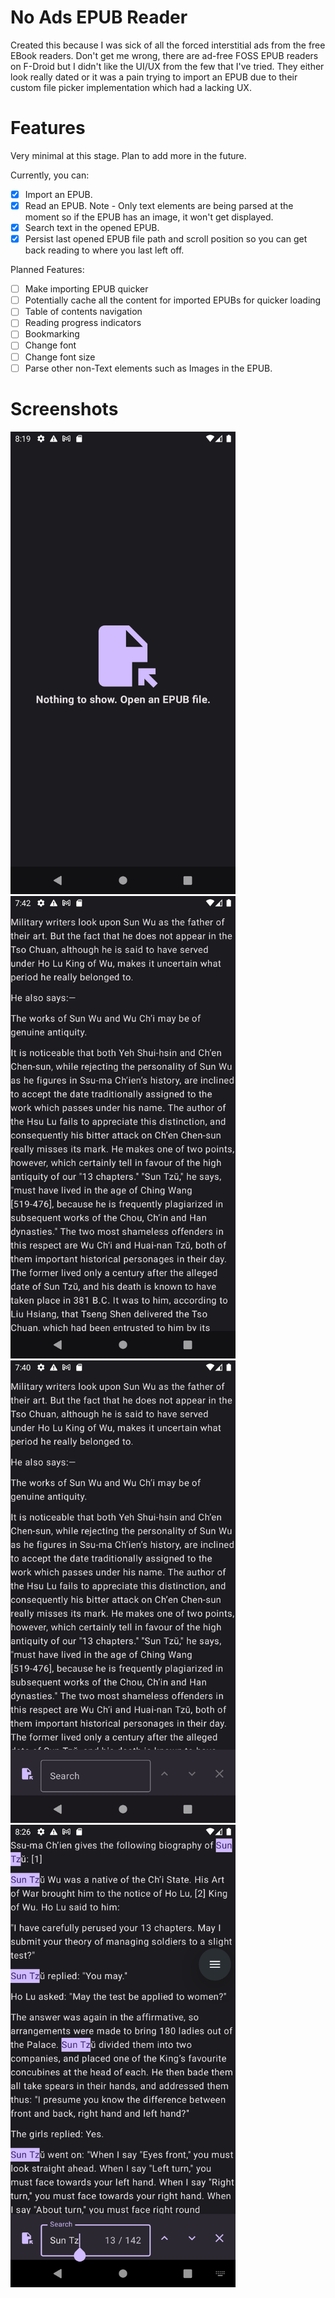 # No Ads EPUB Reader
Created this because I was sick of all the forced interstitial ads from the free EBook readers. Don't get me wrong, there are ad-free FOSS EPUB readers on F-Droid but I didn't like the UI/UX from the few that I've tried. They either look really dated or it was a pain trying to import an EPUB due to their custom file picker implementation which had a lacking UX.

# Features
Very minimal at this stage. Plan to add more in the future.

Currently, you can:
- [X] Import an EPUB.
- [X] Read an EPUB. Note - Only text elements are being parsed at the moment so if the EPUB has an image, it won't get displayed.
- [X] Search text in the opened EPUB.
- [X] Persist last opened EPUB file path and scroll position so you can get back reading to where you last left off.

Planned Features:
- [ ] Make importing EPUB quicker
- [ ] Potentially cache all the content for imported EPUBs for quicker loading
- [ ] Table of contents navigation
- [ ] Reading progress indicators
- [ ] Bookmarking
- [ ] Change font
- [ ] Change font size
- [ ] Parse other non-Text elements such as Images in the EPUB.

# Screenshots
<img src="screenshots/no_book_imported.png" height="740" alt="no_book_imported.png" />

<img src="screenshots/book_imported_bottom_menu_hidden.png" height="740" alt="book_imported_bottom_menu_hidden.png" />

<img src="screenshots/book_imported_bottom_menu_open.png" height="740" alt="book_imported_bottom_menu_open.png" />

<img src="screenshots/search_keyword.png" height="740" alt="search_keyword.png" />
